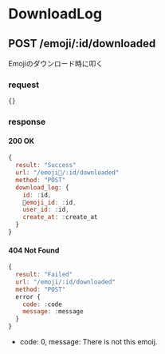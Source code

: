 # DownloadLog
## POST /emoji/:id/downloaded
Emojiのダウンロード時に叩く

### request
```js
{}
```

### response
#### 200 OK
```js
{
  result: "Success"
  url: "/emoji/:id/downloaded"
  method: "POST"
  download_log: {
    id: :id,
    emoji_id: :id,
    user_id: :id,
    create_at: :create_at
  }
}
```

#### 404 Not Found
```js
{
  result: "Failed"
  url: "/emoji/:id/downloaded"
  method: "POST"
  error {
    code: :code
    message: :message
  }
}
```

* code: 0, message: There is not this emoij.
